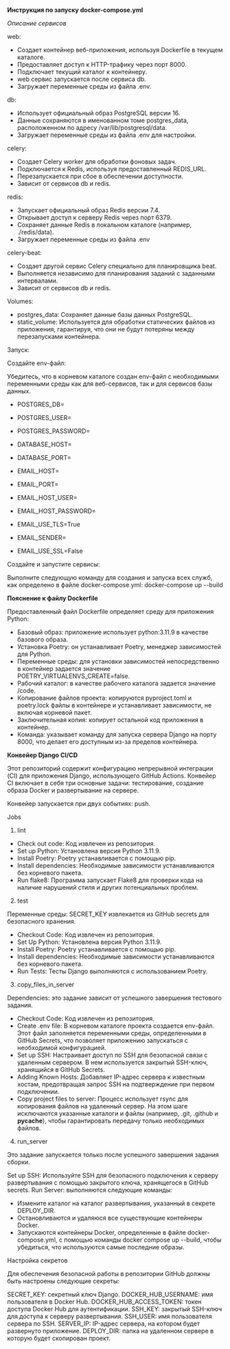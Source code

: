 **Инструкция по запуску docker-compose.yml**

*Описание сервисов*

web:
- Создает контейнер веб-приложения, используя Dockerfile в текущем каталоге.
- Предоставляет доступ к HTTP-трафику через порт 8000.
- Подключает текущий каталог к контейнеру.
- web сервис запускается после сервиса db.
- Загружает переменные среды из файла .env.

db:
- Использует официальный образ PostgreSQL версии 16.
- Данные сохраняются в именованном томе postgres_data, расположенном по адресу /var/lib/postgresql/data.
- Загружает переменные среды из файла .env для настройки.

celery:
- Создает Celery worker для обработки фоновых задач.
- Подключается к Redis, используя предоставленный REDIS_URL.
- Перезапускается при сбое в обеспечении доступности.
- Зависит от сервисов db и redis.

redis:
- Запускает официальный образ Redis версии 7.4.
- Открывает доступ к серверу Redis через порт 6379.
- Сохраняет данные Redis в локальном каталоге (например, ./redis/data).
- Загружает переменные среды из файла .env

celery-beat:
- Создает другой сервис Celery специально для планировщика beat.
- Выполняется независимо для планирования заданий с заданными интервалами.
- Зависит от сервисов db и redis.

Volumes:
- postgres_data: Сохраняет данные базы данных PostgreSQL.
- static_volume: Используется для обработки статических файлов из приложения, гарантируя, что они не будут потеряны между перезапусками контейнера.

Запуск:

Создайте env-файл:

Убедитесь, что в корневом каталоге создан env-файл с необходимыми переменными среды как для веб-сервисов, так и для сервисов базы данных.

- POSTGRES_DB=
- POSTGRES_USER=
- POSTGRES_PASSWORD=
- DATABASE_HOST=
- DATABASE_PORT=

- EMAIL_HOST=
- EMAIL_PORT=
- EMAIL_HOST_USER=
- EMAIL_HOST_PASSWORD=
- EMAIL_USE_TLS=True
- EMAIL_SENDER=
- EMAIL_USE_SSL=False

Создайте и запустите сервисы:

Выполните следующую команду для создания и запуска всех служб, как определено в файле docker-compose.yml:
docker-compose up --build


**Пояснение к файлу Dockerfile**

Предоставленный файл Dockerfile определяет среду для приложения Python:

- Базовый образ: приложение использует python:3.11.9 в качестве базового образа.
- Установка Poetry: он устанавливает Poetry, менеджер зависимостей для Python.
- Переменные среды: для установки зависимостей непосредственно в контейнер задается значение POETRY_VIRTUALENVS_CREATE=false.
- Рабочий каталог: в качестве рабочего каталога задается значение /code.
- Копирование файлов проекта: копируются pyproject.toml и poetry.lock файлы в контейнере и устанавливает зависимости, не включая корневой пакет.
- Заключительная копия: копирует остальной код приложения в контейнер.
- Команда: указывает команду для запуска сервера Django на порту 8000, что делает его доступным из-за пределов контейнера.


**Конвейер Django CI/CD**

Этот репозиторий содержит конфигурацию непрерывной интеграции (CI) для приложения Django, использующего GitHub Actions. Конвейер CI включает в себя три основные задачи: тестирование, создание образа Docker и развертывание на сервере.

Конвейер запускается при двух событиях: push.

Jobs

1. lint

- Check out code: Код извлечен из репозитория.
- Set up Python: Установлена версия Python 3.11.9.
- Install Poetry: Poetry устанавливается с помощью pip.
- Install dependencies: Необходимые зависимости устанавливаются без корневого пакета.
- Run flake8: Программа запускает Flake8 для проверки кода на наличие нарушений стиля и других потенциальных проблем.

2. test

Переменные среды: SECRET_KEY извлекается из GitHub secrets для безопасного хранения.

- Checkout Code: Код извлечен из репозитория.
- Set Up Python: Установлена версия Python 3.11.9.
- Install Poetry: Poetry устанавливается с помощью pip.
- Install dependencies: Необходимые зависимости устанавливаются без корневого пакета.
- Run Tests: Тесты Django выполняются с использованием Poetry.

3. copy_files_in_server

Dependencies: это задание зависит от успешного завершения тестового задания.

- Checkout Code: Код извлечен из репозитория.
- Create .env file: В корневом каталоге проекта создается env-файл. Этот файл заполняется переменными среды, определенными в GitHub Secrets, что позволяет приложению запускаться с необходимой конфигурацией.
- Set up SSH: Настраивает доступ по SSH для безопасной связи с удаленным сервером. В нем используется закрытый SSH-ключ, хранящийся в GitHub Secrets.
- Adding Known Hosts: Добавляет IP-адрес сервера к известным хостам, предотвращая запрос SSH на подтверждение при первом подключении.
- Copy project files to server: Процесс использует rsync для копирования файлов на удаленный сервер. На этом шаге исключаются указанные каталоги и файлы (например, .git, .github и __pycache__), чтобы гарантировать передачу только необходимых файлов.

4. run_server

Это задание запускается только после успешного завершения задания сборки.

Set up SSH: Используйте SSH для безопасного подключения к серверу развертывания с помощью закрытого ключа, хранящегося в GitHub secrets.
Run Server: выполняются следующие команды:
- Измените каталог на каталог развертывания, указанный в секрете DEPLOY_DIR.
- Остановливаются и удаляюся все существующие контейнеры Docker.
- Запускаются контейнеры Docker, определенные в файле docker-compose.yml, с помощью команды docker compose up --build, чтобы убедиться, что используются самые последние образы.

Настройка секретов

Для обеспечения безопасной работы в репозитории GitHub должны быть настроены следующие секреты:

SECRET_KEY: секретный ключ Django.
DOCKER_HUB_USERNAME: имя пользователя в Docker Hub.
DOCKER_HUB_ACCESS_TOKEN: токен доступа Docker Hub для аутентификации.
SSH_KEY: закрытый SSH-ключ для доступа к серверу развертывания.
SSH_USER: имя пользователя сервера по SSH.
SERVER_IP: IP-адрес сервера, на котором будет развернуто приложение.
DEPLOY_DIR: папка на удаленном сервере в которую будет скопирован проект.